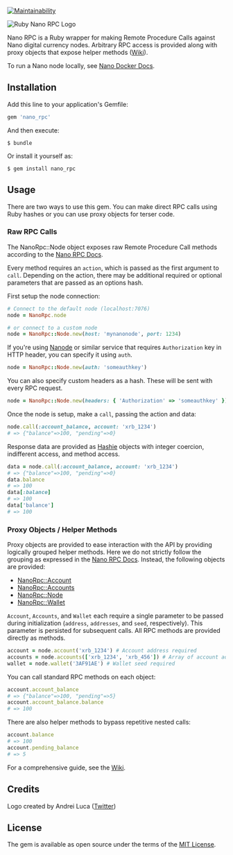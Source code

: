 [![Maintainability](https://api.codeclimate.com/v1/badges/a99a88d28ad37a79dbf6/maintainability)](https://codeclimate.com/github/codeclimate/codeclimate/maintainability)

![Ruby Nano RPC Logo](https://i.imgur.com/ihmmYcp.png)

Nano RPC is a Ruby wrapper for making Remote Procedure Calls against Nano digital currency nodes. Arbitrary RPC access is provided along with proxy objects that expose helper methods ([Wiki](https://github.com/jcraigk/ruby_nano_rpc/wiki)).

To run a Nano node locally, see [Nano Docker Docs](https://github.com/clemahieu/raiblocks/wiki/Docker-node).

## Installation

Add this line to your application's Gemfile:

```ruby
gem 'nano_rpc'
```

And then execute:

    $ bundle

Or install it yourself as:

    $ gem install nano_rpc

## Usage

There are two ways to use this gem.  You can make direct RPC calls using Ruby hashes or you can use proxy objects for terser code.

### Raw RPC Calls

The NanoRpc::Node object exposes raw Remote Procedure Call methods according to the [Nano RPC Docs](https://github.com/clemahieu/raiblocks/wiki/RPC-protocol).

Every method requires an `action`, which is passed as the first argument to `call`.  Depending on the action, there may be additional required or optional parameters that are passed as an options hash.

First setup the node connection:

```ruby
# Connect to the default node (localhost:7076)
node = NanoRpc.node

# or connect to a custom node
node = NanoRpc::Node.new(host: 'mynanonode', port: 1234)
```

If you're using [Nanode](https://www.nanode.co/) or similar service that requires `Authorization` key in HTTP header, you can specify it using `auth`.

```ruby
node = NanoRpc::Node.new(auth: 'someauthkey')
```

You can also specify custom headers as a hash. These will be sent with every RPC request.

```ruby
node = NanoRpc::Node.new(headers: { 'Authorization' => 'someauthkey' })
```

Once the node is setup, make a `call`, passing the action and data:

```ruby
node.call(:account_balance, account: 'xrb_1234')
# => {"balance"=>100, "pending"=>0}
```

Response data are provided as [Hashie](https://github.com/intridea/hashie) objects with integer coercion, indifferent access, and method access.

```ruby
data = node.call(:account_balance, account: 'xrb_1234')
# => {"balance"=>100, "pending"=>0}
data.balance
# => 100
data[:balance]
# => 100
data['balance']
# => 100
```

### Proxy Objects / Helper Methods

Proxy objects are provided to ease interaction with the API by providing logically grouped helper methods. Here we do not strictly follow the grouping as expressed in the [Nano RPC Docs](https://github.com/clemahieu/raiblocks/wiki/RPC-protocol).  Instead, the following objects are provided:

* [NanoRpc::Account](https://github.com/jcraigk/ruby_nano_rpc/wiki/NanoRpc::Account)
* [NanoRpc::Accounts](https://github.com/jcraigk/ruby_nano_rpc/wiki/NanoRpc::Accounts)
* [NanoRpc::Node](https://github.com/jcraigk/ruby_nano_rpc/wiki/NanoRpc::Node)
* [NanoRpc::Wallet](https://github.com/jcraigk/ruby_nano_rpc/wiki/NanoRpc::Wallet)

`Account`, `Accounts`, and `Wallet` each require a single parameter to be passed during initialization (`address`, `addresses`, and `seed`, respectively).  This parameter is persisted for subsequent calls.  All RPC methods are provided directly as methods.

```ruby
account = node.account('xrb_1234') # Account address required
accounts = node.accounts(['xrb_1234', 'xrb_456']) # Array of account addresses required
wallet = node.wallet('3AF91AE') # Wallet seed required
```

You can call standard RPC methods on each object:

```ruby
account.account_balance
# => {"balance"=>100, "pending"=>5}
account.account_balance.balance
# => 100
```

There are also helper methods to bypass repetitive nested calls:

```ruby
account.balance
# => 100
account.pending_balance
# => 5
```

For a comprehensive guide, see the [Wiki](https://github.com/jcraigk/ruby_nano_rpc/wiki).

## Credits

Logo created by Andrei Luca ([Twitter](https://twitter.com/lucandrei_))

## License

The gem is available as open source under the terms of the [MIT License](https://opensource.org/licenses/MIT).
